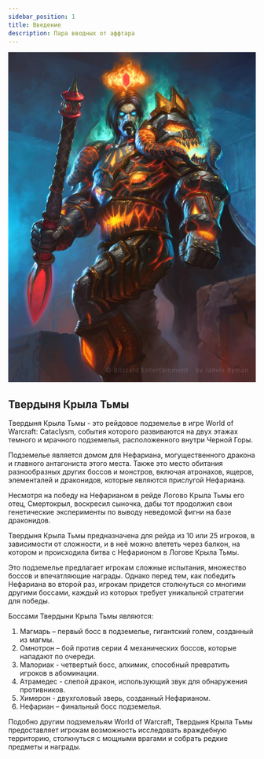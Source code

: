 ```yaml
---
sidebar_position: 1
title: Введение
description: Пара вводных от аффтара
---
```


<div className="text--center">

![Nefa](/img/bd/Nefarian.jpg)

</div>

## Твердыня Крыла Тьмы

Твердыня Крыла Тьмы - это рейдовое подземелье в игре World of Warcraft: Cataclysm, события которого развиваются на двух
этажах темного и мрачного подземелья, расположенного внутри Черной Горы.

Подземелье является домом для Нефариана, могущественного дракона и главного антагониста этого места. Также это место
обитания разнообразных других боссов и монстров, включая атронахов, ящеров, элементалей и драконидов, которые являются
прислугой Нефариана.

Несмотря на победу на Нефарианом в рейде Логово Крыла Тьмы его отец, Смертокрыл, воскресил сыночка, дабы тот продолжил
свои генетические эксперименты по выводу неведомой фигни на базе драконидов.

Твердыня Крыла Тьмы предназначена для рейда из 10 или 25 игроков, в зависимости от сложности, и в неё можно влететь
через балкон, на котором и происходила битва с Нефарионом в Логове Крыла Тьмы.

Это подземелье предлагает игрокам сложные испытания, множество боссов и впечатляющие награды. Однако перед тем, как
победить Нефариана во второй раз, игрокам придется столкнуться со многими другими боссами, каждый из которых требует
уникальной стратегии для победы.

Боссами Твердыни Крыла Тьмы являются:

1. Магмарь – первый босс в подземелье, гигантский голем, созданный из магмы.
2. Омнотрон – бой против серии 4 механических боссов, которые нападают по очереди.
3. Малориак - четвертый босс, алхимик, способный превратить игроков в абоминации.
4. Атрамедес - слепой дракон, использующий звук для обнаружения противников.
5. Химерон - двухголовый зверь, созданный Нефарианом.
6. Нефариан – финальный босс подземелья.

Подобно другим подземельям World of Warcraft, Твердыня Крыла Тьмы предоставляет игрокам возможность исследовать
враждебную территорию, столкнуться с мощными врагами и собрать редкие предметы и награды.
